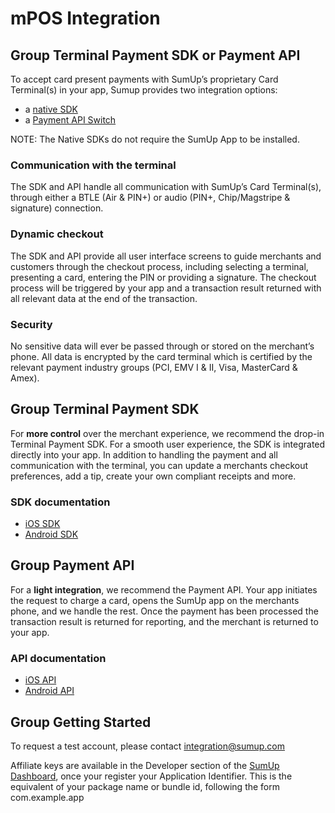 # mPOS Integration

## Group Terminal Payment SDK or Payment API

To accept card present payments with SumUp’s proprietary Card Terminal(s) in your app, Sumup provides two integration options: 
+ a [native SDK](#terminal-payment-sdk)
+ a [Payment API Switch](#payment-api)

NOTE: The Native SDKs do not require the SumUp App to be installed.

### Communication with the terminal

The SDK and API handle all communication with SumUp’s Card Terminal(s), through either a BTLE (Air & PIN+) or audio (PIN+, Chip/Magstripe & signature) connection. 

### Dynamic checkout

The SDK and API provide all user interface screens to guide merchants and customers through the checkout process, including selecting a terminal, presenting a card, entering the PIN or providing a signature. The checkout process will be triggered by your app and a transaction result returned with all relevant data at the end of the transaction.

### Security

No sensitive data will ever be passed through or stored on the merchant’s phone. All data is encrypted by the card terminal which is certified by the relevant payment industry groups (PCI, EMV I & II, Visa, MasterCard & Amex).

## Group Terminal Payment SDK

For **more control** over the merchant experience, we recommend the drop-in Terminal Payment SDK. For a smooth user experience, the SDK is integrated directly into your app. In addition to handling the payment and all communication with the terminal, you can update a merchants checkout preferences, add a tip, create your own compliant receipts and more.

### SDK documentation

+ [iOS SDK](https://github.com/sumup/sumup-ios-sdk)
+ [Android SDK](https://github.com/sumup/sumup-android-sdk)

## Group Payment API

For a **light integration**, we recommend the Payment API. Your app initiates the request to charge a card, opens the SumUp app on the merchants phone, and we handle the rest. Once the payment has been processed the transaction result is returned for reporting, and the merchant is returned to your app.

### API documentation

+ [iOS API](https://github.com/sumup/sumup-ios-url-scheme)
+ [Android API](https://github.com/sumup/sumup-android-api)

## Group Getting Started

To request a test account, please contact [integration@sumup.com](mailto:integration@sumup.com)

Affiliate keys are available in the Developer section of the [SumUp Dashboard](https://me.sumup.com/developers), once your register your Application Identifier.  This is the equivalent of your package name or bundle id, following the form com.example.app

